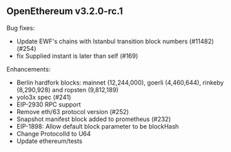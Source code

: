 ## OpenEthereum v3.2.0-rc.1

Bug fixes:
* Update EWF's chains with Istanbul transition block numbers (#11482) (#254)
* fix Supplied instant is later than self (#169)
  
Enhancements:
* Berlin hardfork blocks: mainnet (12,244,000), goerli (4,460,644), rinkeby (8,290,928) and ropsten (9,812,189)
* yolo3x spec (#241)
* EIP-2930 RPC support
* Remove eth/63 protocol version (#252)
* Snapshot manifest block added to prometheus (#232)
* EIP-1898: Allow default block parameter to be blockHash
* Change ProtocolId to U64
* Update ethereum/tests